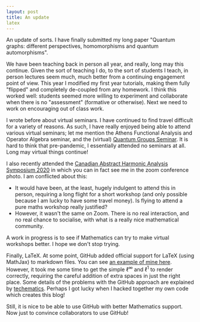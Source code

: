 ```yaml
---
layout: post
title: An update
latex
---
```


An update of sorts.  I have finally submitted my long paper "Quantum graphs: different perspectives, homomorphisms and quantum automorphisms".

We have been teaching back in person all year, and really, long may this continue.  Given the sort of teaching I do, to the sort of students I teach, in person lectures seem much, much better from a continuing engagement point of view.  This year I modified my first year tutorials, making them fully "flipped" and completely de-coupled from any homework.  I think this worked well: students seemed more willing to experiment and collaborate when there is no "assessment" (formative or otherwise).  Next we need to work on encouraging out of class work.

I wrote before about virtual seminars.  I have continued to find travel difficult for a variety of reasons.  As such, I have really enjoyed being able to attend various virtual seminars; let me mention the Athens Functional Analysis and Operator Algebra seminar, and the (virtual) [Quantum Groups Seminar](https://sites.google.com/view/ruben-martos/seminars/qg-seminar).  It is hard to think that pre-pandemic, I essentially attended no seminars at all.  Long may virtual things continue!

<!--more-->

I also recently attended the [Canadian Abstract Harmonic Analysis Symposium 2020](https://www.birs.ca/events/2022/2-day-workshops/22w2235) in which you can in fact see me in the zoom conference photo.  I am conflicted about this:

- It would have been, at the least, hugely indulgent to attend this in person, requiring a long flight for a short workshop (and only possible because I am lucky to have some travel money).  Is flying to attend a pure maths workshop really justified?
- However, it wasn't the same on Zoom.  There is no real interaction, and no real chance to socialise, with what is a really nice mathematical community.

A work in progress is to see if Mathematics can try to make virtual workshops better.  I hope we don't stop trying.

Finally, LaTeX.  At some point, GitHub added official support for LaTeX (using MathJax) to markdown files.  You can see [an example of mine here](https://github.com/MatthewDaws/Mathematics).  However, it took me some time to get the simple $\ell^\infty$ and $\ell^1$ to render correctly, requiring the careful addition of extra spaces in just the right place.  Some details of the problems with the GitHub approach are explained by [techematics](https://nschloe.github.io/2022/05/20/math-on-github.html).  Perhaps I got lucky when I hacked together my own code which creates this blog!

Still, it is nice to be able to use GitHub with better Mathematics support.  Now just to convince collaborators to use GitHub!
